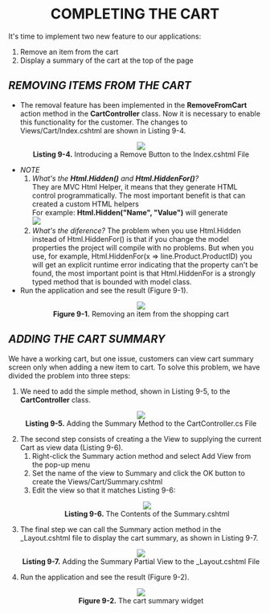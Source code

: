 <h1><div align="center">COMPLETING THE CART</div></h1>
It's time to implement two new feature to our applications:
<ol>
    <li>Remove an item from the cart</li>
    <li>Display a summary of the cart at the top of the page</li>    
</ol>

<h2><i>REMOVING ITEMS FROM THE CART</i></h2>
<ul>
    <li>
        The removal feature has been implemented in the <b>RemoveFromCart</b> action method in the <b>CartController</b> class. Now it is necessary to enable this functionality for the customer. The changes to  Views/Cart/Index.cshtml are shown in Listing 9-4.
        <p align="center">
            <img src="ch09-Pictures/Listing 9-4.png" /><br />
            <b>Listing 9-4.</b> Introducing a Remove Button to the Index.cshtml File
        </p>
    </li>
    <li>
        <i>NOTE</i>
        <ol>
            <li>
                <i>What's the <b>Html.Hidden()</b> and <b>Html.HiddenFor()</b>?</i> <br /> 
                They are MVC Html Helper, it means that they generate HTML control programmatically. The most important benefit is that can created a custom HTML helpers <br />
                For example: <b>Html.Hidden("Name", "Value")</b> will generate<br />
                <img src="ch09-Pictures/Listing 9-4-NOTE.png" />
            </li>
            <li>
                <i>What's the diference?</i>
                The problem when you use Html.Hidden instead of Html.HiddenFor() is that if you change the model properties the project will compile with no problems. But when you use, for example, Html.HiddenFor(x => line.Product.ProductID) you will get an explicit runtime error indicating that the property can't be found, the most important point is that Html.HiddenFor is a strongly typed method that is bounded with model class. <br />
            </li>            
        </ol>
    </li>
    <li>
        Run the application and see the result (Figure 9-1).
        <p align="center">
            <img src="ch09-Pictures/Figure 9-1.png" /><br />
            <b>Figure 9-1.</b> Removing an item from the shopping cart
        </p>
    </li>    
</ul>
    
<h2><i>ADDING THE CART SUMMARY</i></h2>
    We have a working cart, but one issue, customers can view cart summary screen only when adding a new item to cart. To solve this problem, we have divided the problem into three steps:<br />
<ol>
    <li>
        We need to add the simple method, shown in Listing 9-5, to the <b>CartController</b> class.
        <p align="center">
            <img src="ch09-Pictures/Listing 9-5.png" /><br />
            <b>Listing 9-5.</b> Adding the Summary Method to the CartController.cs File
        </p>
    </li>    
    <li>
        The second step consists of creating a the View to supplying the current Cart as view data (Listing 9-6). 
        <ol>
            <li>Right-click the Summary action method and select Add View from the pop-up menu</li>
            <li>Set the name of the view to Summary and click the OK button to create the Views/Cart/Summary.cshtml</li>
            <li>
                Edit the view so that it matches Listing 9-6:
                <p align="center">
                    <img src="ch09-Pictures/Listing 9-6.png" /><br />
                    <b>Listing 9-6.</b> The Contents of the Summary.cshtml
                </p>
            </li>
        </ol>
    </li>    
    <li>
        The final step we can call the Summary action method in the _Layout.cshtml file to display the cart summary, as shown in Listing 9-7.
        <p align="center">
            <img src="ch09-Pictures/Listing 9-7.png" /><br />
            <b>Listing 9-7.</b> Adding the Summary Partial View to the _Layout.cshtml File
        </p>
    </li>    
    <li>
        Run the application and see the result (Figure 9-2).
        <p align="center">
            <img src="ch09-Pictures/Figure 9-2.png" /><br />
            <b>Figure 9-2.</b> The cart summary widget
        </p>
    </li>    
</ol>
